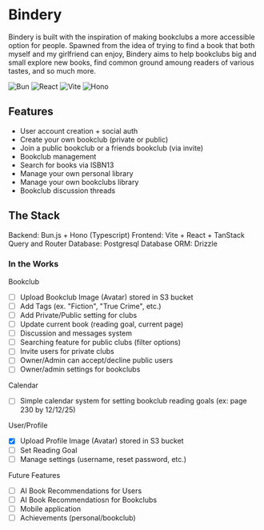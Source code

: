 # Bindery
Bindery is built with the inspiration of making bookclubs a more accessible option for people. Spawned from the idea
of trying to find a book that both myself and my girlfriend can enjoy, Bindery aims to help bookclubs big and small
explore new books, find common ground amoung readers of various tastes, and so much more.

![Bun](https://img.shields.io/badge/Bun-1.1.0-black?logo=bun)
![React](https://img.shields.io/badge/React-18.3-blue?logo=react)
![Vite](https://img.shields.io/badge/Vite-5-purple?logo=vite)
![Hono](https://img.shields.io/badge/Hono-Backend-orange)

## Features
- User account creation + social auth
- Create your own bookclub (private or public)
- Join a public bookclub or a friends bookclub (via invite)
- Bookclub management
- Search for books via ISBN13
- Manage your own personal library
- Manage your own bookclubs library
- Bookclub discussion threads

## The Stack
Backend: Bun.js + Hono (Typescript)
Frontend: Vite + React + TanStack Query and Router
Database: Postgresql
Database ORM: Drizzle

### In the Works
Bookclub
- [ ] Upload Bookclub Image (Avatar) stored in S3 bucket
- [ ] Add Tags (ex. "Fiction", "True Crime", etc.)
- [ ] Add Private/Public setting for clubs
- [ ] Update current book (reading goal, current page)
- [ ] Discussion and messages system
- [ ] Searching feature for public clubs (filter options)
- [ ] Invite users for private clubs
- [ ] Owner/Admin can accept/decline public users
- [ ] Owner/admin settings for bookclubs

Calendar
- [ ] Simple calendar system for setting bookclub reading goals (ex: page 230 by 12/12/25)

User/Profile
- [x] Upload Profile Image (Avatar) stored in S3 bucket
- [ ] Set Reading Goal
- [ ] Manage settings (username, reset password, etc.)

Future Features
- [ ] AI Book Recommendations for Users
- [ ] AI Book Recommendatiosn for Bookclubs
- [ ] Mobile application
- [ ] Achievements (personal/bookclub)
